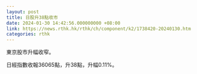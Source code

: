 ```yaml
---
layout: post
title: 日股升38點收市
date: 2024-01-30 14:42:56.000000000 +08:00
link: https://news.rthk.hk/rthk/ch/component/k2/1738420-20240130.htm
categories: rthk
---
```


東京股市升幅收窄。

日經指數收報36065點，升38點，升幅0.11%。
